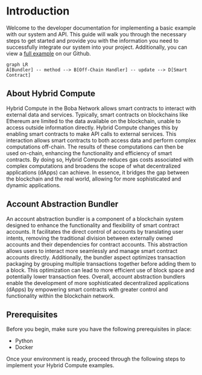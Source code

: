 # Introduction

Welcome to the developer documentation for implementing a basic example with our system and API. This guide will walk you through the necessary steps to get started and provide you with the information you need to successfully integrate our system into your project. Additionally, you can view a [full example](https://github.com/bobanetwork/aa-hc-example) on our Github.


```mermaid
graph LR
A[Bundler] -- method --> B[Off-Chain Handler] -- update --> D[Smart Contract]
```

## About Hybrid Compute

Hybrid Compute in the Boba Network allows smart contracts to interact with external data and services. Typically, smart contracts on blockchains like Ethereum are limited to the data available on the blockchain, unable to access outside information directly. Hybrid Compute changes this by enabling smart contracts to make API calls to external services. This interaction allows smart contracts to both access data and perform complex computations off-chain. The results of these computations can then be used on-chain, enhancing the functionality and efficiency of smart contracts. By doing so, Hybrid Compute reduces gas costs associated with complex computations and broadens the scope of what decentralized applications (dApps) can achieve. In essence, it bridges the gap between the blockchain and the real world, allowing for more sophisticated and dynamic applications.

## Account Abstraction Bundler

An account abstraction bundler is a component of a blockchain system designed to enhance the functionality and flexibility of smart contract accounts. It facilitates the direct control of accounts by translating user intents, removing the traditional division between externally owned accounts and their dependencies for contract accounts. This abstraction allows users to interact more seamlessly and manage smart contract accounts directly. Additionally, the bundler aspect optimizes transaction packaging by grouping multiple transactions together before adding them to a block. This optimization can lead to more efficient use of block space and potentially lower transaction fees. Overall, account abstraction bundlers enable the development of more sophisticated decentralized applications (dApps) by empowering smart contracts with greater control and functionality within the blockchain network.

## Prerequisites

Before you begin, make sure you have the following prerequisites in place:

- Python
- Docker

Once your environment is ready, proceed through the following steps to implement your Hybrid Compute examples.

